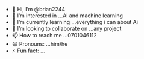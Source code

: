 - 👋 Hi, I’m @brian2244
- 👀 I’m interested in ...Ai and machine learning
- 🌱 I’m currently learning ...everything i can about Ai
- 💞️ I’m looking to collaborate on ...any project
- 📫 How to reach me ...0701046112
- 😄 Pronouns: ...him/he
- ⚡ Fun fact: ...

<!---
brian2244/brian2244 is a ✨ special ✨ repository because its `README.md` (this file) appears on your GitHub profile.
You can click the Preview link to take a look at your changes.
--->
